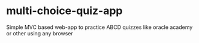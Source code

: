 # multi-choice-quiz-app
Simple MVC based web-app to practice ABCD quizzes like oracle academy or other using any browser

